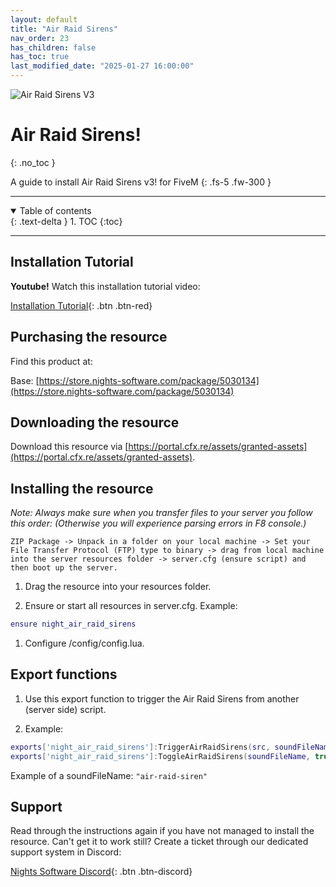 ```yaml
---
layout: default
title: "Air Raid Sirens"
nav_order: 23
has_children: false
has_toc: true
last_modified_date: "2025-01-27 16:00:00"
---
```


<img class="cover-img" src="/assets/img/airRaidSirens.png" alt="Air Raid Sirens V3" draggable="false">

# Air Raid Sirens!
{: .no_toc }

A guide to install Air Raid Sirens v3! for FiveM
{: .fs-5 .fw-300 }

---

<details open markdown="block">
  <summary>
    Table of contents
  </summary>
  {: .text-delta }
1. TOC
{:toc}
</details>

---
## Installation Tutorial

**Youtube!** Watch this installation tutorial video:

[Installation Tutorial](https://youtu.be/DBj3zOOxIIk?si=c5Y5S5ld9V4InAgd){: .btn .btn-red}

## Purchasing the resource

Find this product at:

Base: [https://store.nights-software.com/package/5030134](https://store.nights-software.com/package/5030134)

## Downloading the resource

Download this resource via [https://portal.cfx.re/assets/granted-assets](https://portal.cfx.re/assets/granted-assets).

## Installing the resource

*Note: Always make sure when you transfer files to your server you follow this order: (Otherwise you will experience parsing errors in F8 console.)*

```
ZIP Package -> Unpack in a folder on your local machine -> Set your File Transfer Protocol (FTP) type to binary -> drag from local machine into the server resources folder -> server.cfg (ensure script) and then boot up the server.
```

1. Drag the resource into your resources folder.

1. Ensure or start all resources in server.cfg. 
Example:
```lua
ensure night_air_raid_sirens
```

1. Configure /config/config.lua.

## Export functions

1. Use this export function to trigger the Air Raid Sirens from another (server side) script.

1. Example:
```lua
exports['night_air_raid_sirens']:TriggerAirRaidSirens(src, soundFileName) -- Toggle automatically -> So on when off. Off when on.
exports['night_air_raid_sirens']:ToggleAirRaidSirens(soundFileName, true) -- Force on or off.
```
Example of a soundFileName:  `"air-raid-siren"`

## Support

Read through the instructions again if you have not managed to install the resource. Can't get it to work still? 
Create a ticket through our dedicated support system in Discord: 

[Nights Software Discord](https://discord.nights-software.com){: .btn .btn-discord}
